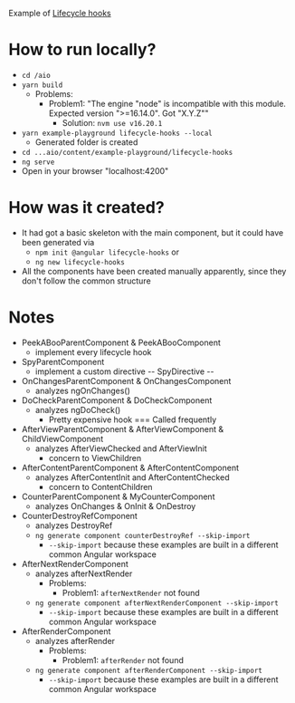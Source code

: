 Example of [Lifecycle hooks](https://angular.io/guide/lifecycle-hooks#lifecycle-example-set)

# How to run locally?
* `cd /aio`
* `yarn build`
  * Problems:
    * Problem1: "The engine "node" is incompatible with this module. Expected version ">=16.14.0". Got "X.Y.Z""
      * Solution: `nvm use v16.20.1`
* `yarn example-playground lifecycle-hooks --local`
  * Generated folder is created
* `cd ...aio/content/example-playground/lifecycle-hooks`
* `ng serve`
* Open in your browser "localhost:4200"

# How was it created?
* It had got a basic skeleton with the main component, but it could have been generated via 
  * `npm init @angular lifecycle-hooks` or
  * `ng new lifecycle-hooks`
* All the components have been created manually apparently, since they don't follow the common structure

# Notes
* PeekABooParentComponent & PeekABooComponent
  * implement every lifecycle hook
* SpyParentComponent
  * implement a custom directive -- SpyDirective --
* OnChangesParentComponent & OnChangesComponent
  * analyzes ngOnChanges()
* DoCheckParentComponent & DoCheckComponent
  * analyzes ngDoCheck()
    * Pretty expensive hook === Called frequently
* AfterViewParentComponent & AfterViewComponent & ChildViewComponent
  * analyzes AfterViewChecked and AfterViewInit
    * concern to ViewChildren
* AfterContentParentComponent & AfterContentComponent
  * analyzes AfterContentInit and AfterContentChecked
    * concern to ContentChildren
* CounterParentComponent & MyCounterComponent
  * analyzes OnChanges & OnInit & OnDestroy
* CounterDestroyRefComponent
  * analyzes DestroyRef
  * `ng generate component counterDestroyRef --skip-import`
    * `--skip-import` because these examples are built in a different common Angular workspace
* AfterNextRenderComponent
  * analyzes afterNextRender
    * Problems:
      * Problem1: `afterNextRender` not found
  * `ng generate component afterNextRenderComponent --skip-import`
    * `--skip-import` because these examples are built in a different common Angular workspace
* AfterRenderComponent
  * analyzes afterRender
    * Problems:
      * Problem1: `afterRender` not found 
  * `ng generate component afterRenderComponent --skip-import`
    * `--skip-import` because these examples are built in a different common Angular workspace
